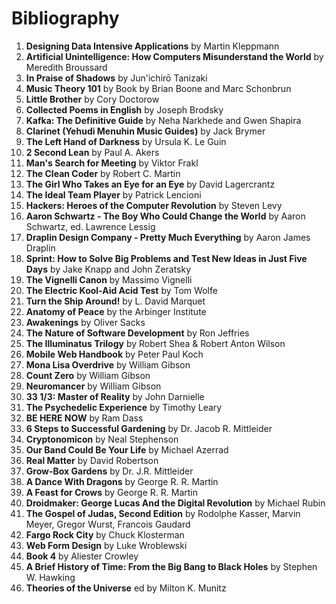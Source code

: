 # Bibliography

1. **Designing Data Intensive Applications** by Martin Kleppmann
1. **Artificial Unintelligence: How Computers Misunderstand the World** by Meredith Broussard
1. **In Praise of Shadows** by Jun'ichirō Tanizaki
1. **Music Theory 101** by Book by Brian Boone and Marc Schonbrun
1. **Little Brother** by Cory Doctorow
1. **Collected Poems in English** by Joseph Brodsky
1. **Kafka: The Definitive Guide** by Neha Narkhede and Gwen Shapira
1. **Clarinet (Yehudi Menuhin Music Guides)** by Jack Brymer
1. **The Left Hand of Darkness** by Ursula K. Le Guin
1. **2 Second Lean** by Paul A. Akers
1. **Man's Search for Meeting** by Viktor Frakl
1. **The Clean Coder** by Robert C. Martin
1. **The Girl Who Takes an Eye for an Eye** by David Lagercrantz
1. **The Ideal Team Player** by Patrick Lencioni
1. **Hackers: Heroes of the Computer Revolution** by Steven Levy
1. **Aaron Schwartz - The Boy Who Could Change the World** by Aaron Schwartz, ed. Lawrence Lessig
1. **Draplin Design Company - Pretty Much Everything** by Aaron James Draplin
1. **Sprint: How to Solve Big Problems and Test New Ideas in Just Five Days** by Jake Knapp and John Zeratsky
1. **The Vignelli Canon** by Massimo Vignelli
1. **The Electric Kool-Aid Acid Test** by Tom Wolfe
1. **Turn the Ship Around!** by L. David Marquet
1. **Anatomy of Peace** by the Arbinger Institute
1. **Awakenings** by Oliver Sacks
1. **The Nature of Software Development** by Ron Jeffries
1. **The Illuminatus Trilogy** by Robert Shea & Robert Anton Wilson     
1. **Mobile Web Handbook** by Peter Paul Koch
1. **Mona Lisa Overdrive** by William Gibson       
1. **Count Zero** by William Gibson
1. **Neuromancer** by William Gibson
1. **33 1/3: Master of Reality** by John Darnielle 
1. **The Psychedelic Experience** by Timothy Leary 
1. **BE HERE NOW** by Ram Dass
1. **6 Steps to Successful Gardening** by Dr. Jacob R. Mittleider
1. **Cryptonomicon** by Neal Stephenson
1. **Our Band Could Be Your Life** by Michael Azerrad
1. **Real Matter** by David Robertson
1. **Grow-Box Gardens** by Dr. J.R. Mittleider
1. **A Dance With Dragons** by George R. R. Martin
1. **A Feast for Crows** by George R. R. Martin
1. **Droidmaker: George Lucas And the Digital Revolution** by Michael Rubin
1. **The Gospel of Judas, Second Edition** by  Rodolphe Kasser, Marvin Meyer, Gregor Wurst, Francois Gaudard
1. **Fargo Rock City** by Chuck Klosterman
1. **Web Form Design** by Luke Wroblewski
1. **Book 4** by Aliester Crowley
1. **A Brief History of Time: From the Big Bang to Black Holes** by Stephen W. Hawking
1. **Theories of the Universe** ed by Milton K. Munitz  
